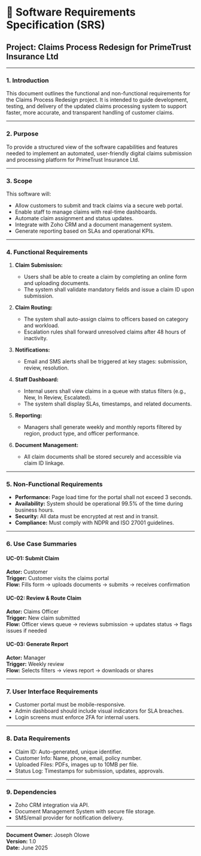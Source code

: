 # 📄 Software Requirements Specification (SRS)
## Project: Claims Process Redesign for PrimeTrust Insurance Ltd

---

### 1. Introduction
This document outlines the functional and non-functional requirements for the Claims Process Redesign project. It is intended to guide development, testing, and delivery of the updated claims processing system to support faster, more accurate, and transparent handling of customer claims.

---

### 2. Purpose
To provide a structured view of the software capabilities and features needed to implement an automated, user-friendly digital claims submission and processing platform for PrimeTrust Insurance Ltd.

---

### 3. Scope
This software will:
- Allow customers to submit and track claims via a secure web portal.
- Enable staff to manage claims with real-time dashboards.
- Automate claim assignment and status updates.
- Integrate with Zoho CRM and a document management system.
- Generate reporting based on SLAs and operational KPIs.

---

### 4. Functional Requirements
1. **Claim Submission:**
   - Users shall be able to create a claim by completing an online form and uploading documents.
   - The system shall validate mandatory fields and issue a claim ID upon submission.

2. **Claim Routing:**
   - The system shall auto-assign claims to officers based on category and workload.
   - Escalation rules shall forward unresolved claims after 48 hours of inactivity.

3. **Notifications:**
   - Email and SMS alerts shall be triggered at key stages: submission, review, resolution.

4. **Staff Dashboard:**
   - Internal users shall view claims in a queue with status filters (e.g., New, In Review, Escalated).
   - The system shall display SLAs, timestamps, and related documents.

5. **Reporting:**
   - Managers shall generate weekly and monthly reports filtered by region, product type, and officer performance.

6. **Document Management:**
   - All claim documents shall be stored securely and accessible via claim ID linkage.

---

### 5. Non-Functional Requirements
- **Performance:** Page load time for the portal shall not exceed 3 seconds.
- **Availability:** System should be operational 99.5% of the time during business hours.
- **Security:** All data must be encrypted at rest and in transit.
- **Compliance:** Must comply with NDPR and ISO 27001 guidelines.

---

### 6. Use Case Summaries
#### UC-01: Submit Claim
**Actor:** Customer  
**Trigger:** Customer visits the claims portal  
**Flow:** Fills form → uploads documents → submits → receives confirmation

#### UC-02: Review & Route Claim
**Actor:** Claims Officer  
**Trigger:** New claim submitted  
**Flow:** Officer views queue → reviews submission → updates status → flags issues if needed

#### UC-03: Generate Report
**Actor:** Manager  
**Trigger:** Weekly review  
**Flow:** Selects filters → views report → downloads or shares

---

### 7. User Interface Requirements
- Customer portal must be mobile-responsive.
- Admin dashboard should include visual indicators for SLA breaches.
- Login screens must enforce 2FA for internal users.

---

### 8. Data Requirements
- Claim ID: Auto-generated, unique identifier.
- Customer Info: Name, phone, email, policy number.
- Uploaded Files: PDFs, images up to 10MB per file.
- Status Log: Timestamps for submission, updates, approvals.

---

### 9. Dependencies
- Zoho CRM integration via API.
- Document Management System with secure file storage.
- SMS/email provider for notification delivery.

---

**Document Owner:** Joseph Olowe  
**Version:** 1.0  
**Date:** June 2025

